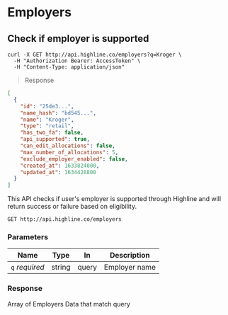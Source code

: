 # Employers

## Check if employer is supported

```shell
curl -X GET http://api.highline.co/employers?q=Kroger \
  -H "Authorization Bearer: AccessToken" \
  -H "Content-Type: application/json"
```

> Response

```json
[
  {
    "id": "25de3...",
    "name_hash": "bd545...",
    "name": "Kroger",
    "type": "retail",
    "has_two_fa": false,
    "api_supported": true,
    "can_edit_allocations": false,
    "max_number_of_allocations": 5,
    "exclude_employer_enabled": false,
    "created_at": 1633824000,
    "updated_at": 1634428800
  }
]
```

This API checks if user's employer is supported through Highline and will return success or failure based on eligibility.

`GET http://api.highline.co/employers`

### Parameters

Name | Type | In | Description
--------- | ------- | ------ | --------
`q` *required* | string | query | Employer name

### Response

Array of Employers Data that match query